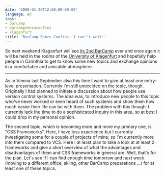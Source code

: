 ```yaml
---
date: '2008-01-26T12:00:00-00:00'
language: en
tags:
- barcamp
- barcampsenzaconfini
- klagenfurt
title: 'BarCamp Senza Confini: I can''t wait!'
---
```



So next weekend Klagenfurt will see [its 2nd BarCamp](http://www.barcamp.at/BarCamp_Senza_Confini_2008) ever and once again it
will be held in the rooms of the [University of Klagenfurt](http://www.uni-klu.ac.at/) and hopefully help
people in Carinthia to get to know some new topics and 
exchange opinions in a comfortable and amicable atmosphere.

-------------------------------

As in Vienna last September also this time I want to give at least one 
entry-level presentation. Currently I'm still undecided on the topic, though.
Originally I had planned to initiate a discussion about how people use
version control systems. The idea was, to introduce new people to this topic
who've never worked or even heard of such systems and show them how much
easier their life can be with them. The problem with this though: I currently
lack the time to do a sophisticated inquiry in this area, so at best
I could drop in my personal opinion. 

The second topic, which is becoming more and more my primary one, is "CSS
Frameworks". Here, I have less experience but I currently investigating some 
for a couple of projects of mine; so I'm currently more into them compared to 
VCS. Here I at least plan to take a look at at least 2 frameworks and 
give a short overview of what the advantages and disadvantages of them and
CSS frameworks in general are. Well, that's for the plan. Let's see if I can
find enough time tomorrow and next week (moving to a different office, skiing,
other BarCamp preparations ...) for at least one of these topics.